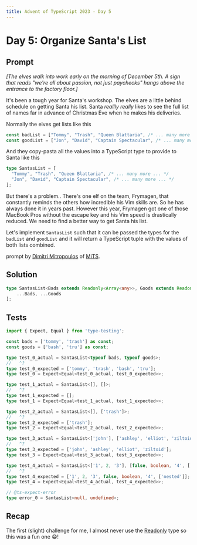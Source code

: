 ```yaml
---
title: Advent of TypeScript 2023 - Day 5
---
```


# Day 5: Organize Santa's List

## Prompt

*[The elves walk into work early on the morning of December 5th. A sign that reads "we're all about passion, not just paychecks" hangs above the entrance to the factory floor.]*

It's been a tough year for Santa's workshop.
The elves are a little behind schedule on getting Santa his list.
Santa *reallly really* likes to see the full list of names far in advance of Christmas Eve when he makes his deliveries.

Normally the elves get lists like this

```typescript
const badList = ["Tommy", "Trash", "Queen Blattaria", /* ... many more ... */];
const goodList = ["Jon", "David", "Captain Spectacular", /* ... many more ... */];
```

And they copy-pasta all the values into a TypeScript type to provide to Santa like this

```typescript
type SantasList = [
  "Tommy", "Trash", "Queen Blattaria", /* ... many more ... */
  "Jon", "David", "Captain Spectacular", /* ... many more ... */
];
```

But there's a problem.. There's one elf on the team, Frymagen, that constantly reminds the others how incredible his Vim skills are.
So he has always done it in years past.
However this year, Frymagen got one of those MacBook Pros without the escape key and his Vim speed is drastically reduced.
We need to find a better way to get Santa his list.

Let's implement `SantasList` such that it can be passed the types for the `badList` and `goodList` and it will return a TypeScript tuple with the values of both lists combined.

prompt by [Dimitri Mitropoulos](https://github.com/dimitropoulos) of [MiTS](https://www.youtube.com/@MichiganTypeScript).

## Solution

```typescript
type SantasList<Bads extends Readonly<Array<any>>, Goods extends Readonly<Array<any>>> = [
	...Bads, ...Goods
];
```

## Tests

```typescript
import { Expect, Equal } from 'type-testing';

const bads = ['tommy', 'trash'] as const;
const goods = ['bash', 'tru'] as const;

type test_0_actual = SantasList<typeof bads, typeof goods>;
//   ^?
type test_0_expected = ['tommy', 'trash', 'bash', 'tru'];
type test_0 = Expect<Equal<test_0_actual, test_0_expected>>;

type test_1_actual = SantasList<[], []>;
//   ^?
type test_1_expected = [];
type test_1 = Expect<Equal<test_1_actual, test_1_expected>>;

type test_2_actual = SantasList<[], ['trash']>;
//   ^?
type test_2_expected = ['trash'];
type test_2 = Expect<Equal<test_2_actual, test_2_expected>>;

type test_3_actual = SantasList<['john'], ['ashley', 'elliot', 'ziltoid']>;
//   ^?
type test_3_expected = ['john', 'ashley', 'elliot', 'ziltoid'];
type test_3 = Expect<Equal<test_3_actual, test_3_expected>>;

type test_4_actual = SantasList<['1', 2, '3'], [false, boolean, '4', ['nested']]>;
//   ^?
type test_4_expected = ['1', 2, '3', false, boolean, '4', ['nested']];
type test_4 = Expect<Equal<test_4_actual, test_4_expected>>;

// @ts-expect-error
type error_0 = SantasList<null, undefined>;
```

## Recap

The first (slight) challenge for me, I almost never use the [Readonly](https://www.typescriptlang.org/docs/handbook/utility-types.html#readonlytype) type so this was a fun one 😁!
